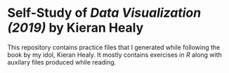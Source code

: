 # Self-Study of *Data Visualization (2019)* by Kieran Healy  
This repository contains practice files that I generated while following the
book by my idol, Kieran Healy. It mostly contains exercises in *R* along with 
auxilary files produced while reading.

## 
